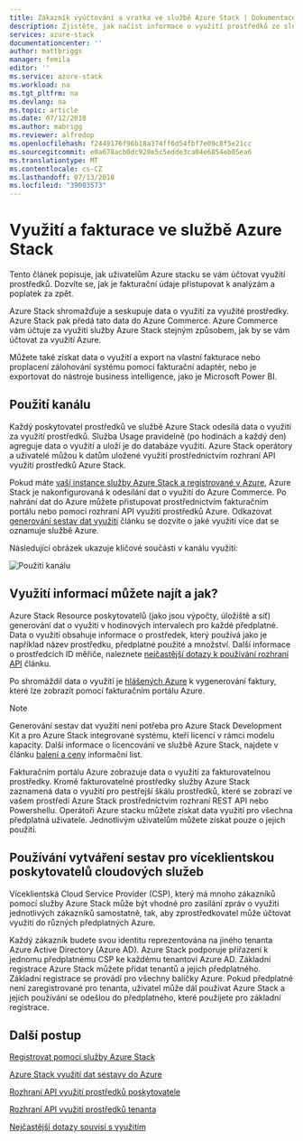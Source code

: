 ```yaml
---
title: Zákazník vyúčtování a vratka ve službě Azure Stack | Dokumentace Microsoftu
description: Zjistěte, jak načíst informace o využití prostředků ze služby Azure Stack.
services: azure-stack
documentationcenter: ''
author: mattbriggs
manager: femila
editor: ''
ms.service: azure-stack
ms.workload: na
ms.tgt_pltfrm: na
ms.devlang: na
ms.topic: article
ms.date: 07/12/2018
ms.author: mabrigg
ms.reviewer: alfredop
ms.openlocfilehash: f2449176f96b18a374ff6d54fbf7e09c8f5e21cc
ms.sourcegitcommit: e0a678acb0dc928e5c5edde3ca04e6854eb05ea6
ms.translationtype: MT
ms.contentlocale: cs-CZ
ms.lasthandoff: 07/13/2018
ms.locfileid: "39003573"
---
```

# <a name="usage-and-billing-in-azure-stack"></a>Využití a fakturace ve službě Azure Stack

Tento článek popisuje, jak uživatelům Azure stacku se vám účtovat využití prostředků. Dozvíte se, jak je fakturační údaje přistupovat k analýzám a poplatek za zpět.

Azure Stack shromažďuje a seskupuje data o využití za využité prostředky. Azure Stack pak předá tato data do Azure Commerce. Azure Commerce vám účtuje za využití služby Azure Stack stejným způsobem, jak by se vám účtovat za využití Azure.

Můžete také získat data o využití a export na vlastní fakturace nebo proplacení zálohování systému pomocí fakturační adaptér, nebo je exportovat do nástroje business intelligence, jako je Microsoft Power BI.


## <a name="usage-pipeline"></a>Použití kanálu

Každý poskytovatel prostředků ve službě Azure Stack odesílá data o využití za využití prostředků. Služba Usage pravidelně (po hodinách a každý den) agreguje data o využití a uloží je do databáze využití. Azure Stack operátory a uživatelé můžou k datům uložené využití prostřednictvím rozhraní API využití prostředků Azure Stack. 

Pokud máte [vaší instance služby Azure Stack a registrované v Azure](azure-stack-register.md), Azure Stack je nakonfigurovaná k odesílání dat o využití do Azure Commerce. Po nahrání dat do Azure můžete přistupovat prostřednictvím fakturačním portálu nebo pomocí rozhraní API využití prostředků Azure. Odkazovat [generování sestav dat využití](azure-stack-usage-reporting.md) článku se dozvíte o jaké využití více dat se oznamuje službě Azure.  

Následující obrázek ukazuje klíčové součásti v kanálu využití: 

![Použití kanálu](media\azure-stack-billing-and-chargeback\usagepipeline.png)

## <a name="what-usage-information-can-i-find-and-how"></a>Využití informací můžete najít a jak?

Azure Stack Resource poskytovatelů (jako jsou výpočty, úložiště a síť) generování dat o využití v hodinových intervalech pro každé předplatné. Data o využití obsahuje informace o prostředek, který používá jako je například název prostředku, předplatné použité a množství. Další informace o prostředcích ID měřiče, naleznete [nejčastější dotazy k používání rozhraní API](azure-stack-usage-related-faq.md) článku.

Po shromáždil data o využití je [hlášených Azure](azure-stack-usage-reporting.md) k vygenerování faktury, které lze zobrazit pomocí fakturačním portálu Azure. 

> [!NOTE]  
> Generování sestav dat využití není potřeba pro Azure Stack Development Kit a pro Azure Stack integrované systému, kteří licencí v rámci modelu kapacity. Další informace o licencování ve službě Azure Stack, najdete v článku [balení a ceny](https://azure.microsoft.com/mediahandler/files/resourcefiles/5bc3f30c-cd57-4513-989e-056325eb95e1/Azure-Stack-packaging-and-pricing-datasheet.pdf) informační list.

Fakturačním portálu Azure zobrazuje data o využití za fakturovatelnou prostředky. Kromě fakturovatelné prostředky služby Azure Stack zaznamená data o využití pro pestřejší škálu prostředků, které se zobrazí ve vašem prostředí Azure Stack prostřednictvím rozhraní REST API nebo Powershellu. Operátoři Azure stacku můžete získat data využití pro všechna předplatná uživatele. Jednotlivým uživatelům můžete získat pouze o jejich použití. 

## <a name="usage-reporting-for-multitenant-cloud-service-providers"></a>Používání vytváření sestav pro víceklientskou poskytovatelů cloudových služeb

Víceklientská Cloud Service Provider (CSP), který má mnoho zákazníků pomocí služby Azure Stack může být vhodné pro zasílání zpráv o využití jednotlivých zákazníků samostatně, tak, aby zprostředkovatel může účtovat využití do různých předplatných Azure. 

Každý zákazník budete svou identitu reprezentována na jiného tenanta Azure Active Directory (Azure AD). Azure Stack podporuje přiřazení k jednomu předplatnému CSP ke každému tenantovi Azure AD. Základní registrace Azure Stack můžete přidat tenantů a jejich předplatného. Základní registrace se provádí pro všechny balíčky Azure. Pokud předplatné není zaregistrované pro tenanta, uživatel může dál používat Azure Stack a jejich používání se odešlou do předplatného, které použijete pro základní registrace. 


## <a name="next-steps"></a>Další postup

[Registrovat pomocí služby Azure Stack](azure-stack-registration.md)

[Azure Stack využití dat sestavy do Azure](azure-stack-usage-reporting.md)

[Rozhraní API využití prostředků poskytovatele](azure-stack-provider-resource-api.md)

[Rozhraní API využití prostředků tenanta](azure-stack-tenant-resource-usage-api.md)

[Nejčastější dotazy souvisí s využitím](azure-stack-usage-related-faq.md)